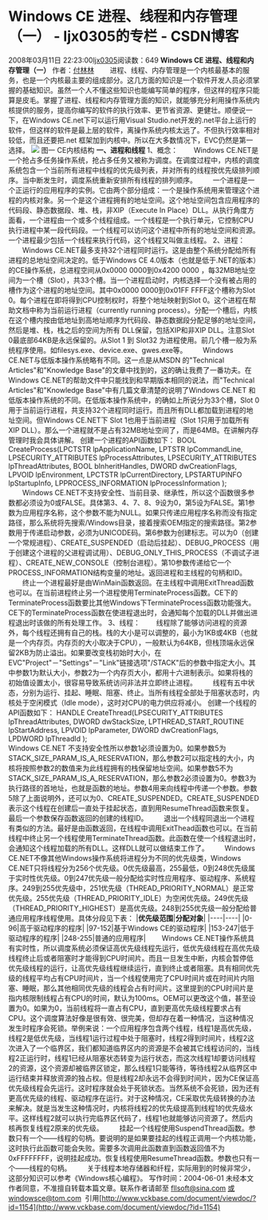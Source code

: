 # Windows CE 进程、线程和内存管理（一） - ljx0305的专栏 - CSDN博客
2008年03月11日 22:23:00[ljx0305](https://me.csdn.net/ljx0305)阅读数：649
**Windows CE 进程、线程和内存管理（一）**
作者：[付林林](mailto:windowsce@tom.com)
　　进程、线程、内存管理是一个内核最基本的服务，也是一个内核最主要的组成部分。这几方面的知识是一个软件开发人员必须掌握的基础知识。虽然一个人不懂这些知识也能编写简单的程序，但这样的程序只能算是皮毛。掌握了进程、线程和内存管理方面的知识，就能够充分利用操作系统内核提供的服务，提高你编写的软件的执行效率、更节省资源、更健壮。顺便说一下，在Windows CE.net下可以运行用Visual Studio.net开发的.net平台上运行的软件，但这样的软件是最上层的软件，离操作系统内核太远了。不但执行效率相对较低，而且还要把.net 框架加到内核中。所以在大多数情况下，EVC仍然是第一选择。
![](http://www.vckbase.com/document/journal/vckbase32/images/fllprothr1img1.JPG)
图一 CE内核结构
**一、进程和线程**
1、概念：
　　Windows CE.NET是一个抢占多任务操作系统，抢占多任务又被称为调度。在调度过程中，内核的调度系统包含一个当前所有进程中线程的优先级列表，并对所有的线程按优先级排列顺序。当中断发生时，调度系统重新安排所有线程的排列顺序。
　　一个进程是一个正运行的应用程序的实例。它由两个部分组成：一个是操作系统用来管理这个进程的内核对象。另一个是这个进程拥有的地址空间。这个地址空间包含应用程序的代码段、静态数据段、堆、栈，非XIP（Execute In Place）DLL。从执行角度方面看，一个进程由一个或多个线程组成。一个线程是一个执行单元，它控制CPU执行进程中某一段代码段。一个线程可以访问这个进程中所有的地址空间和资源。一个进程最少包括一个线程来执行代码，这个线程又叫做主线程。
2、进程：
　　Windows CE.NET最多支持32个进程同时运行。这是由整个系统分配给所有进程的总地址空间决定的。低于Windows CE 4.0版本（也就是低于.NET的版本）的CE操作系统，总进程空间从0x0000 0000到0x4200 0000 ，每32MB地址空间为一个槽（Slot），共33个槽。当一个进程启动时，内核选择一个没有被占用的槽作为这个进程的地址空间。其中0x0000 0000到0x01FF FFFF这个槽称为Slot 0。每个进程在即将得到CPU控制权时，将整个地址映射到Slot 0。这个进程在帮助文档中称为当前运行进程（currently running process）。分配一个槽后，内核在这个槽内按由低地址到高地址顺序为代码段、静态数据段分配足够的地址空间，然后是堆、栈，栈之后的空间为所有 DLL保留，包括XIP和非XIP DLL。注意Slot 0最底部64KB是永远保留的。从Slot 1 到 Slot32 为进程使用。前几个槽一般为系统程序使用。如filesys.exe、device.exe、gwes.exe等。
　　Windows CE.NET与低版本操作系统略有不同。这一点是从MSDN 的"Technical Articles"和"Knowledge Base"的文章中找到的，这的确让我费了一番功夫。在Windows CE.NET的帮助文件中只能找到和早期版本相同的说法，而"Technical Articles"和"Knowledge Base"中有几篇文章清楚的说明了Windows CE.NET 和低版本操作系统的不同。在低版本操作系统中，的确如上所说分为33个槽，Slot 0用于当前运行进程，共支持32个进程同时运行。而且所有DLL都加载到进程的地址空间。但Windows CE.NET下 Slot 1也用于当前进程（Slot 1只用于加载所有XIP DLL）。那么一个进程就不是占有32MB地址空间了，而是64MB。在讲解内存管理时我会具体讲解。
创建一个进程的API函数如下： 
BOOL  CreateProcess(LPCTSTR  lpApplicationName, LPTSTR  lpCommandLine,
		LPSECURITY_ATTRIBUTES  lpProcessAttributes, 
		LPSECURITY_ATTRIBUTES  lpThreadAttributes, 
		BOOL  bInheritHandles, 
		DWORD  dwCreationFlags, 
		LPVOID  lpEnvironment,
		LPCTSTR  lpCurrentDirectory, 
		LPSTARTUPINFO  lpStartupInfo, 
		LPPROCESS_INFORMATION  lpProcessInformation );
　　Windows CE.NET不支持安全性、当前目录、继承性，所以这个函数很多参数都必须设为0或FALSE。具体第3、4、7、8、9设为0，第5设为FALSE。第1参数为应用程序名称，这个参数不能为NULL。如果只传递应用程序名称而没有指定路径，那么系统将先搜索/Windows目录，接着搜索OEM指定的搜索路径。第2参数用于传递启动参数，必须为UNICODE码。第6参数为创建标志。可以为0（创建一个常规进程）、CREATE_SUSPENDED（启动后挂起）、DEBUG_PROCESS（用于创建这个进程的父进程调试用）、DEBUG_ONLY_THIS_PROCESS（不调试子进程）、CREATE_NEW_CONSOLE（控制台进程）。第10参数传递给它一个PROCESS_INFORMATION结构变量的地址。返回进程和主线程的句柄和ID。
　　终止一个进程最好是由WinMain函数返回。在主线程中调用ExitThread函数也可以。在当前进程终止另一个进程使用TerminateProcess函数。CE下的TerminateProcess函数要比其他Windows下TerminateProcess函数功能强大。CE下的TerminateProcess函数在使进程退出时，会通知每个加载的DLL并做出进程退出时该做的所有处理工作。
3、线程：
　　线程除了能够访问进程的资源外，每个线程还拥有自己的栈。栈的大小是可以调整的，最小为1KB或4KB（也就是一个内存页。内存页的大小取决于CPU），一般默认为64KB，但栈顶端永远保留2KB为防止溢出。如果要改变栈初始时大小，在EVC"Project"－"Settings"－"Link"链接选项"/STACK"后的参数中指定大小。其中参数1为默认大小，参数2为一个内存页大小，都用十六进制表示。如果将栈的初始值设置太小，很容易导致系统访问非法并立即终止进程。
　　线程有五中状态，分别为运行、挂起、睡眠、阻塞、终止。当所有线程全部处于阻塞状态时，内核处于空闲模式（Idle mode），这时对CPU的电力供应将减小。
创建一个线程的API函数如下：
HANDLE  CreateThread(LPSECURITY_ATTRIBUTES  lpThreadAttributes,
		 DWORD  dwStackSize, 
		 LPTHREAD_START_ROUTINE  lpStartAddress,
		 LPVOID  lpParameter, 
		 DWORD  dwCreationFlags,  
		 LPDWORD  lpThreadId );      
Windows CE.NET 不支持安全性所以参数1必须设置为0。如果参数5为STACK_SIZE_PARAM_IS_A_RESERVATION，那么参数2可以指定栈的大小，内核将按照参数2的数值来为此线程拥有的栈保留地址空间。如果参数5不为STACK_SIZE_PARAM_IS_A_RESERVATION，那么参数2必须设置为0。参数3为执行路径的首地址，也就是函数的地址。参数4用来向线程中传递一个参数。参数5除了上面说明外，还可以为0、CREATE_SUSPENDED。CREATE_SUSPENDED表示这个线程在创建后一直处于挂起状态，直到用ResumeThread函数来恢复。最后一个参数保存函数返回的创建的线程ID。
　　退出一个线程同退出一个进程有类似的方法。最好是由函数返回，在线程中调用ExitThead函数也可以。在当前线程中终止另一个线程使用TerminateThread函数。此函数在使一个线程退出时，会通知这个线程加载的所有DLL。这样DLL就可以做结束工作了。
　　Windows CE.NET不像其他Windows操作系统将进程分为不同的优先级类，Windows CE.NET只将线程分为256个优先级。0优先级最高，255最低，0到248优先级属于实时性优先级。0到247优先级一般分配给实时性应用程序、驱动程序、系统程序。249到255优先级中，251优先级（THREAD_PRIORITY_NORMAL）是正常优先级。255优先级（THREAD_PRIORITY_IDLE）为空闲优先级。249优先级（THREAD_PRIORITY_HIGHEST）是高优先级。248到255优先级一般分配给普通应用程序线程使用。具体分段见下表：
|**优先级范围**|**分配对象**|
|----|----|
|0-96|高于驱动程序的程序|
|97-152|基于Windows CE的驱动程序|
|153-247|低于驱动程序的程序|
|248-255|普通的应用程序|
　　Windows CE.NET操作系统具有实时性，所以调度系统必须保证高优先级线程先运行，低优先级线程在高优先级线程终止后或者阻塞时才能得到CPU时间片。而且一旦发生中断，内核会暂停低优先级线程的运行，让高优先级线程继续运行，直到终止或者阻塞。具有相同优先级的线程平均占有CPU时间片，当一个线程使用完了CPU时间片或在时间片内阻塞、睡眠，那么其他相同优先级的线程会占有时间片。这里提到的CPU时间片是指内核限制线程占有CPU的时间，默认为100ms。OEM可以更改这个值，甚至设置为0。如果为0，当前线程将一直占有CPU，直到更高优先级线程要求占有CPU。这个调度算法好像是很有效、很完美，但却存在着一种情况，当这种情况发生时程序会死锁。举例来说：一个应用程序包含两个线程，线程1是高优先级，线程2是低优先级，当线程1运行过程中处于阻塞时，线程2得到时间片，线程2这次进入了一个临界区，我们都知道临界区内的资源是不会被其它线程访问的，当线程2正运行时，线程1已经从阻塞状态转变为运行状态，而这次线程1却要访问线程2的资源，这个资源却被临界区锁定，那么线程1只能等待，等待线程2从临界区中运行结束并释放资源的独占权。但是线程2却永远不会得到时间片，因为CE保证高优先级线程会先运行。这时程序就会处于死锁状态。当然系统不会死锁，因为还有更高优先级的线程、驱动程序在运行。对于这种情况，CE采取优先级转换的办法来解决。就是当发生这种情况时，内核将线程2的优先级提高到线程1的优先级水平。这样线程2就可以执行完临界区代码了，线程1也就能够访问资源了。然后内核再恢复线程2原来的优先级。
　　挂起一个线程使用SuspendThread函数。参数只有一个――线程的句柄。要说明的是如果要挂起的线程正调用一个内核功能，这时执行此函数可能会失败。需要多次调用此函数直到函数返回值不为0xFFFFFFFF，说明挂起成功。恢复线程使用ResumeThread函数。参数也只有一个――线程的句柄。
　　关于线程本地存储器和纤程，实际用到的时候非常少，这部分知识可以参考《Windows核心编程》。
写作时间：2004-06-01 
未经本文作者同意，不准擅自转载本篇文章。联系作者请邮至 fllsoft@sina.com 或windowsce@tom.com
 引用[http://www.vckbase.com/document/viewdoc/?id=1154](http://www.vckbase.com/document/viewdoc/?id=1154)

